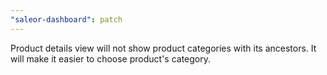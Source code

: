 ```yaml
---
"saleor-dashboard": patch
---
```


Product details view will not show product categories with its ancestors. It will make it easier to choose product's category.
